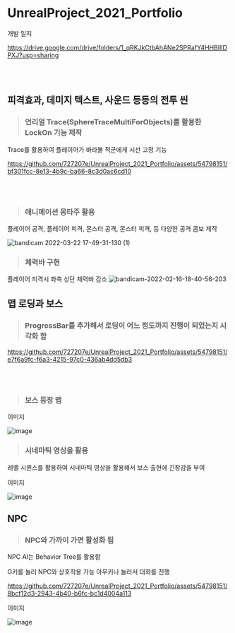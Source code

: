 # UnrealProject_2021_Portfolio

개발 일지

https://drive.google.com/drive/folders/1_qRKJkCtbAhANe2SPRafY4HHBIlIDPXJ?usp=sharing

<br></br>

## 피격효과, 데미지 텍스트, 사운드 등등의 전투 씬


> ### 언리얼 Trace(SphereTraceMultiForObjects)를 활용한 LockOn 기능 제작
  
Trace를 활용하여 플레이어가 바라볼 적군에게 시선 고정 기능

https://github.com/727207e/UnrealProject_2021_Portfolio/assets/54798151/bf301fcc-8e13-4b9c-ba66-8c3d0ac6cd10


<br></br>

> ### 애니메이션 몽타주 활용
  
플레이어 공격, 플레이어 피격, 몬스터 공격, 몬스터 피격, 등 다양한 공격 콤보 제작

![bandicam 2022-03-22 17-49-31-130 (1)](https://user-images.githubusercontent.com/54798151/159442824-2087d557-5cad-4446-87f4-3862807457a9.gif)

> ### 체력바 구현
플레이어 피격시 좌측 상단 체력바 감소
![bandicam-2022-02-16-18-40-56-203](https://user-images.githubusercontent.com/54798151/159437968-0e4d3912-6d2e-4e3f-b08d-4c2e0c9981ae.gif)


## 맵 로딩과 보스

> ### ProgressBar를 추가해서 로딩이 어느 정도까지 진행이 되었는지 시각화 함

https://github.com/727207e/UnrealProject_2021_Portfolio/assets/54798151/e7f6a9fc-f6a3-4215-97c0-436ab4dd5db3



<br></br>

> ### 보스 등장 맵 
이미지

![image](https://user-images.githubusercontent.com/54798151/159440677-41895478-85be-4fbc-98a5-2fc2bbd37898.png)

> ### 시네마틱 영상을 활용
레벨 시퀀스를 활용하여 시네마틱 영상을 활용해서 보스 출현에 긴장감을 부여

이미지

![image](https://user-images.githubusercontent.com/54798151/159440842-33066cb5-53b0-464d-b55c-dda8a2609aa0.png)


## NPC

> ### NPC와 가까이 가면 활성화 됨
NPC AI는 Behavior Tree를 활용함

G키를 눌러 NPC와 상호작용 가능
아무키나 눌러서 대화를 진행

https://github.com/727207e/UnrealProject_2021_Portfolio/assets/54798151/8bcf12d3-2943-4b40-b6fc-bc1d4004a113




이미지

![image](https://user-images.githubusercontent.com/54798151/159441770-dc4a1402-2b31-4d8b-a231-2d08b6f1d527.png)
